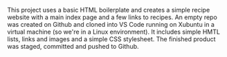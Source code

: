 This project uses a basic HTML boilerplate and creates a simple recipe website with a main index page and a few links to recipes. An empty repo was created on Github and cloned into VS Code running on Xubuntu in a virtual machine (so we're in a Linux environment). It includes simple HMTL lists, links and images and a simple CSS stylesheet. The finished product was staged, committed and pushed to Github. 
